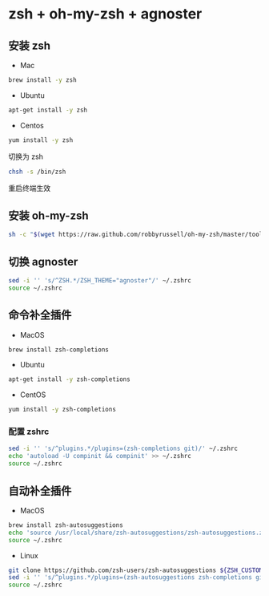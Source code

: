# zsh + oh-my-zsh + agnoster

## 安装 zsh

- Mac 

```bash
brew install -y zsh
```

- Ubuntu

```bash
apt-get install -y zsh
```

- Centos

```bash
yum install -y zsh
```

切换为 zsh

```bash
chsh -s /bin/zsh
```

重启终端生效

## 安装 oh-my-zsh

```bash
sh -c "$(wget https://raw.github.com/robbyrussell/oh-my-zsh/master/tools/install.sh -O -)"
```

## 切换 agnoster

```bash
sed -i '' 's/^ZSH.*/ZSH_THEME="agnoster"/' ~/.zshrc
source ~/.zshrc
```

## 命令补全插件

- MacOS

```bash
brew install zsh-completions
```

- Ubuntu

```bash
apt-get install -y zsh-completions
```

- CentOS

```bash
yum install -y zsh-completions
```

### 配置 zshrc

```bash
sed -i '' 's/^plugins.*/plugins=(zsh-completions git)/' ~/.zshrc
echo 'autoload -U compinit && compinit' >> ~/.zshrc
source ~/.zshrc
```

## 自动补全插件

- MacOS

```bash
brew install zsh-autosuggestions
echo 'source /usr/local/share/zsh-autosuggestions/zsh-autosuggestions.zsh' >> ~/.zshrc
source ~/.zshrc
```

- Linux

```bash
git clone https://github.com/zsh-users/zsh-autosuggestions ${ZSH_CUSTOM:-~/.oh-my-zsh/custom}/plugins/zsh-autosuggestions
sed -i '' 's/^plugins.*/plugins=(zsh-autosuggestions zsh-completions git)/' ~/.zshrc
source ~/.zshrc
```